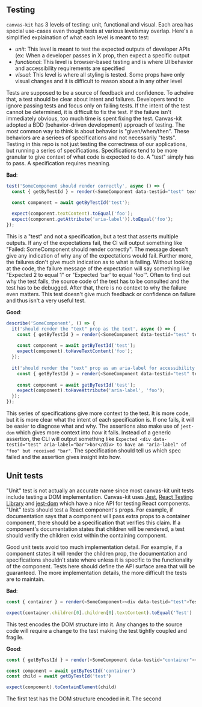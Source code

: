 ## Testing

`canvas-kit` has 3 levels of testing: unit, functional and visual. Each area has special use-cases even though tests at various levelsmay overlap. Here's a simplified explaination of what each level is meant to test:

- *unit*: This level is meant to test the expected outputs of developer APIs (ex: When a developer passes in X prop, then expect a specific output
- *functional*: This level is browser-based testing and is where UI behavior and accessibility requirements are specified
- *visual*: This level is where all styling is tested. Some props have only visual changes and it is difficult to reason about a in any other level

Tests are supposed to be a source of feedback and confidence. To acheive that, a test should be clear about intent and failures. Developers tend to ignore passing tests and focus only on failing tests. If the intent of the test cannot be determined, it is difficult to fix the test. If the failure isn't immediately obvious, too much time is spent fixing the test. Canvas-kit adopted a BDD (behavior-driven development) approach of testing. The most common way to think is about behavior is "given/when/then". These behaviors are a seriees of specifications and not necessarily "tests". Testing in this repo is not just testing the correctness of our applications, but running a series of specifications. Specifications tend to be more granular to give context of what code is expected to do. A "test" simply has to pass. A specification requires meaning.

**Bad**:
```ts
test('SomeComponent should render correctly', async () => {
  const { getByTestId } = render(<SomeComponent data-testid="test" text="foo" />);
  
  const component = await getByTestId('test');

  expect(component.textContent).toEqual('foo');
  expect(component.getAttribute('aria-label')).toEqual('foo');
});
```

This is a "test" and not a specification, but a test that asserts multiple outputs. If any of the expectations fail, the CI will output something like "Failed: SomeComponent should render correctly". The message doesn't give any indication of why any of the expectations would fail. Further more, the failures don't give much indication as to what is failing. Without looking at the code, the failure message of the expectation will say something like "Expected 2 to equal 1" or "Expected 'bar' to equal 'foo'". Often to find out why the test fails, the source code of the test has to be consulted and the test has to be debugged. After that, there is no context to why the failure even matters. This test doesn't give much feedback or confidence on failure and thus isn't a very useful test.

**Good**:
```ts
describe('SomeComponent', () => {
  it('should render the "text" prop as the text', async () => {
    const { getByTestId } = render(<SomeComponent data-testid="test" text="foo" />);
    
    const component = await getByTestId('test');
    expect(component).toHaveTextContent('foo');
  });
  
  it('should render the "text" prop as an aria-label for accessibility', async () => {
    const { getByTestId } = render(<SomeComponent data-testid="test" text="foo" />);
    
    const component = await getByTestId('test');
    expect(component).toHaveAttribute('aria-label', 'foo');
  });
});
```

This series of specifications give more context to the test. It is more code, but it is more clear what the intent of each specification is. If one fails, it will be easier to diagnose what and why. The assertions also make use of `jest-dom` which gives more context into _how_ it fails. Instead of a generic assertion, the CLI will output something like `Expected <div data-testid="test" aria-label="bar">bar</div> to have an "aria-label" of "foo" but received "bar"`. The specification should tell us which spec failed and the assertion gives insight into how.

## Unit tests
"Unit" test is not actually an accurate name since most canvas-kit unit tests include testing a DOM implementation. Canvas-kit uses [Jest](https://jestjs.io/), [React Testing Library](https://testing-library.com/docs/react-testing-library/intro) and [jest-dom](https://github.com/testing-library/jest-dom) which have a nice API for testing React components. "Unit" tests should test a React component's props. For example, if documentation says that a component will pass extra props to a container component, there should be a specification that verifies this claim. If a component's documentation states that children will be rendered, a test should verify the children exist within the containing component.

Good unit tests avoid too much implementation detail. For example, if a component states it will render the children prop, the documentation and specifications shouldn't state where unless it is specific to the functionality of the component. Tests here should define the API surface area that will be guaranteed. The more implementation details, the more difficult the tests are to maintain.

**Bad**:
```ts
const { container } = render(<SomeComponent><div data-testid="test">Test</div></SomeComponent>)

expect(container.children[0].children[0].textContent).toEqual('Test')
```
This test encodes the DOM structure into it. Any changes to the source code will require a change to the test making the test tightly coupled and fragile.

**Good**:
```ts
const { getByTestId } = render(<SomeComponent data-testid="container"><div data-testid="test">Test</div></SomeComponent>)

const component = await getByTestId('container')
const child = await getByTestId('test')

expect(component).toContainElement(child)
```

The first test has the DOM structure encoded in it. The second
